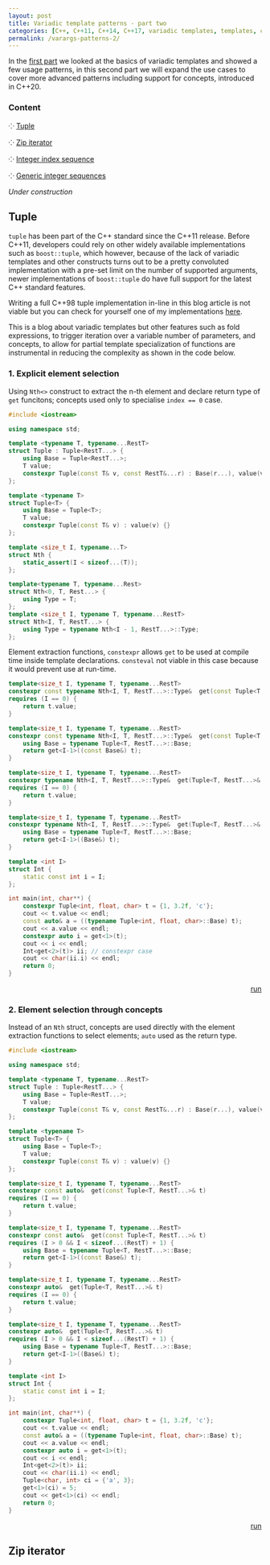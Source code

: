 ```yaml
---
layout: post
title: Variadic template patterns - part two
categories: [C++, C++11, C++14, C++17, variadic templates, templates, concepts]
permalink: /varargs-patterns-2/
---
```


In the [first part]({{site.baseurl}}/../2020-07-02-varargs-patterns-1) we looked
at the basics of variadic templates and showed a few usage patterns, in this
second part we will expand the use cases to cover more advanced patterns
including support for concepts, introduced in C++20.

### Content
    
&#x2058; [Tuple](#tuple)

&#x2058; [Zip iterator](#zip-iterator)
    
&#x2058; [Integer index sequence](#integer-sequence)
    
&#x2058; [Generic integer sequences](#fold-expressions)

*Under construction*

## Tuple

`tuple` has been part of the C++ standard since the C++11 release. Before
C++11, developers could rely on other widely available implementations such as
`boost::tuple`, which however, because of the lack of variadic templates and
other constructs turns out to be a pretty convoluted implementation with
a pre-set limit on the number of supported arguments, newer implementations
of `boost::tuple` do have full support for the latest C++ standard features.

Writing a full C++98 tuple implementation in-line in this blog article is not
viable but you can check for yourself one of my implementations [here](https://github.com/ugovaretto-codex/cpp/blob/master/tuple98-virtual-inheritance.cpp).

This is a blog about variadic templates but other features such as fold
expressions, to trigger iteration over a variable number of parameters, and concepts, to allow for partial template specialization of functions are instrumental in reducing the complexity as
shown in the code below.

### 1. Explicit element selection

Using `Nth<>` construct to extract the n-th element and declare return type
of `get` funcitons; concepts used only to specialise `index == 0` case.

```cpp
#include <iostream>

using namespace std;

template <typename T, typename...RestT>
struct Tuple : Tuple<RestT...> {
    using Base = Tuple<RestT...>;
    T value;
    constexpr Tuple(const T& v, const RestT&...r) : Base(r...), value(v) {}
};

template <typename T>
struct Tuple<T> {
    using Base = Tuple<T>;
    T value;
    constexpr Tuple(const T& v) : value(v) {}
};
```

```cpp
template <size_t I, typename...T>
struct Nth {
    static_assert(I < sizeof...(T));
};

template<typename T, typename...Rest>
struct Nth<0, T, Rest...> {
    using Type = T;
};
template <size_t I, typename T, typename...RestT>
struct Nth<I, T, RestT...> {
    using Type = typename Nth<I - 1, RestT...>::Type;
};
```

Element extraction functions, `constexpr` allows `get` to be used at compile time
inside template declarations. `consteval` not viable in this case because
it would prevent use at run-time.

```cpp
template<size_t I, typename T, typename...RestT>
constexpr const typename Nth<I, T, RestT...>::Type&  get(const Tuple<T, RestT...>& t)
requires (I == 0) {
    return t.value;
}

template<size_t I, typename T, typename...RestT>
constexpr const typename Nth<I, T, RestT...>::Type&  get(const Tuple<T, RestT...>& t) {
    using Base = typename Tuple<T, RestT...>::Base;
    return get<I-1>((const Base&) t);
}

template<size_t I, typename T, typename...RestT>
constexpr typename Nth<I, T, RestT...>::Type&  get(Tuple<T, RestT...>& t)
requires (I == 0) {
    return t.value;
}

template<size_t I, typename T, typename...RestT>
constexpr typename Nth<I, T, RestT...>::Type&  get(Tuple<T, RestT...>& t) {
    using Base = typename Tuple<T, RestT...>::Base;
    return get<I-1>((Base&) t);
}

template <int I>
struct Int {
    static const int i = I;
};

int main(int, char**) {
    constexpr Tuple<int, float, char> t = {1, 3.2f, 'c'};
    cout << t.value << endl;
    const auto& a = ((typename Tuple<int, float, char>::Base) t);
    cout << a.value << endl;
    constexpr auto i = get<1>(t);
    cout << i << endl;
    Int<get<2>(t)> ii; // constexpr case
    cout << char(ii.i) << endl;
    return 0;
}
```
<div style='text-align: right' markdown='1'>
 <a href="https://godbolt.org/z/hM6qbx">run</a>
</div>

### 2. Element selection through concepts

Instead of an `Nth` struct, concepts are used directly with the element
extraction functions to select elements; `auto` used as the return type.

```cpp
#include <iostream>

using namespace std;

template <typename T, typename...RestT>
struct Tuple : Tuple<RestT...> {
    using Base = Tuple<RestT...>;
    T value;
    constexpr Tuple(const T& v, const RestT&...r) : Base(r...), value(v) {}
};

template <typename T>
struct Tuple<T> {
    using Base = Tuple<T>;
    T value;
    constexpr Tuple(const T& v) : value(v) {}
};

template<size_t I, typename T, typename...RestT>
constexpr const auto&  get(const Tuple<T, RestT...>& t)
requires (I == 0) {
    return t.value;
}

template<size_t I, typename T, typename...RestT>
constexpr const auto&  get(const Tuple<T, RestT...>& t)
requires (I > 0 && I < sizeof...(RestT) + 1) {
    using Base = typename Tuple<T, RestT...>::Base;
    return get<I-1>((const Base&) t);
}

template<size_t I, typename T, typename...RestT>
constexpr auto&  get(Tuple<T, RestT...>& t)
requires (I == 0) {
    return t.value;
}

template<size_t I, typename T, typename...RestT>
constexpr auto&  get(Tuple<T, RestT...>& t) 
requires (I > 0 && I < sizeof...(RestT) + 1) {
    using Base = typename Tuple<T, RestT...>::Base;
    return get<I-1>((Base&) t);
}

template <int I>
struct Int {
    static const int i = I;
};

int main(int, char**) {
    constexpr Tuple<int, float, char> t = {1, 3.2f, 'c'};
    cout << t.value << endl;
    const auto& a = ((typename Tuple<int, float, char>::Base) t);
    cout << a.value << endl;
    constexpr auto i = get<1>(t);
    cout << i << endl;
    Int<get<2>(t)> ii;
    cout << char(ii.i) << endl;
    Tuple<char, int> ci = {'a', 3};
    get<1>(ci) = 5;
    cout << get<1>(ci) << endl;
    return 0;
}
```

<div style='text-align: right' markdown='1'>
  <a href="https://godbolt.org/z/1Mjc4x">run</a>
</div>

## Zip iterator

